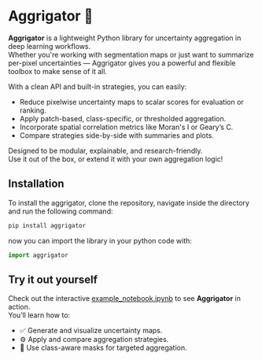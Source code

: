 # Aggrigator 🐊

**Aggrigator** is a lightweight Python library for uncertainty aggregation in deep learning workflows.  
Whether you're working with segmentation maps or just want to summarize per-pixel uncertainties — Aggrigator gives you a powerful and flexible toolbox to make sense of it all.

With a clean API and built-in strategies, you can easily:
- Reduce pixelwise uncertainty maps to scalar scores for evaluation or ranking.
- Apply patch-based, class-specific, or thresholded aggregation.
- Incorporate spatial correlation metrics like Moran's I or Geary’s C.
- Compare strategies side-by-side with summaries and plots.

Designed to be modular, explainable, and research-friendly.  
Use it out of the box, or extend it with your own aggregation logic!

## Installation

To install the aggrigator, clone the repository, navigate inside the directory and run the following command:

```bash
pip install aggrigator
```

now you can import the library in your python code with:

```python
import aggrigator
```

## Try it out yourself

Check out the interactive [example_notebook.ipynb](example_notebook.ipynb) to see **Aggrigator** in action.  
You’ll learn how to:

- ✅ Generate and visualize uncertainty maps.  
- ⚙️ Apply and compare aggregation strategies.  
- 🧠 Use class-aware masks for targeted aggregation.